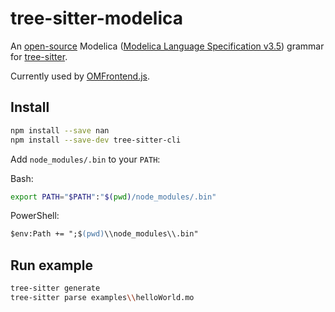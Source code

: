 # tree-sitter-modelica

An [open-source](OSMC-License.txt) Modelica
([Modelica Language Specification v3.5](https://specification.modelica.org/maint/3.5/MLS.html))
grammar for [tree-sitter](https://github.com/tree-sitter/tree-sitter).

Currently used by [OMFrontend.js](https://github.com/OpenModelica/OMFrontend.js).

## Install

```bash
npm install --save nan
npm install --save-dev tree-sitter-cli
```

Add `node_modules/.bin` to your `PATH`:

Bash:
```bash
export PATH="$PATH":"$(pwd)/node_modules/.bin"
```

PowerShell:
```ps
$env:Path += ";$(pwd)\\node_modules\\.bin"
```

## Run example

```bash
tree-sitter generate
tree-sitter parse examples\\helloWorld.mo
```

